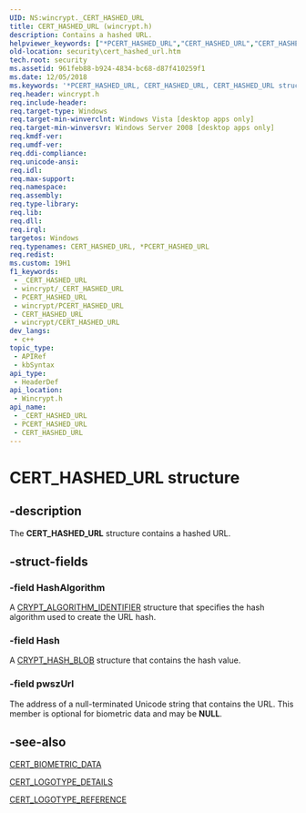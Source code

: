 ```yaml
---
UID: NS:wincrypt._CERT_HASHED_URL
title: CERT_HASHED_URL (wincrypt.h)
description: Contains a hashed URL.
helpviewer_keywords: ["*PCERT_HASHED_URL","CERT_HASHED_URL","CERT_HASHED_URL structure [Security]","PCERT_HASHED_URL","PCERT_HASHED_URL structure pointer [Security]","security.cert_hashed_url","wincrypt/CERT_HASHED_URL","wincrypt/PCERT_HASHED_URL"]
old-location: security\cert_hashed_url.htm
tech.root: security
ms.assetid: 961feb88-b924-4834-bc68-d87f410259f1
ms.date: 12/05/2018
ms.keywords: '*PCERT_HASHED_URL, CERT_HASHED_URL, CERT_HASHED_URL structure [Security], PCERT_HASHED_URL, PCERT_HASHED_URL structure pointer [Security], security.cert_hashed_url, wincrypt/CERT_HASHED_URL, wincrypt/PCERT_HASHED_URL'
req.header: wincrypt.h
req.include-header: 
req.target-type: Windows
req.target-min-winverclnt: Windows Vista [desktop apps only]
req.target-min-winversvr: Windows Server 2008 [desktop apps only]
req.kmdf-ver: 
req.umdf-ver: 
req.ddi-compliance: 
req.unicode-ansi: 
req.idl: 
req.max-support: 
req.namespace: 
req.assembly: 
req.type-library: 
req.lib: 
req.dll: 
req.irql: 
targetos: Windows
req.typenames: CERT_HASHED_URL, *PCERT_HASHED_URL
req.redist: 
ms.custom: 19H1
f1_keywords:
 - _CERT_HASHED_URL
 - wincrypt/_CERT_HASHED_URL
 - PCERT_HASHED_URL
 - wincrypt/PCERT_HASHED_URL
 - CERT_HASHED_URL
 - wincrypt/CERT_HASHED_URL
dev_langs:
 - c++
topic_type:
 - APIRef
 - kbSyntax
api_type:
 - HeaderDef
api_location:
 - Wincrypt.h
api_name:
 - _CERT_HASHED_URL
 - PCERT_HASHED_URL
 - CERT_HASHED_URL
---
```


# CERT_HASHED_URL structure


## -description

The <b>CERT_HASHED_URL</b> structure contains a hashed URL.

## -struct-fields

### -field HashAlgorithm

A <a href="/windows/desktop/api/wincrypt/ns-wincrypt-crypt_algorithm_identifier">CRYPT_ALGORITHM_IDENTIFIER</a> structure that specifies the hash algorithm used to create the URL hash.

### -field Hash

A <a href="/previous-versions/windows/desktop/legacy/aa381414(v=vs.85)">CRYPT_HASH_BLOB</a> structure that contains the hash value.

### -field pwszUrl

The address of a null-terminated Unicode string that contains the URL. This member is optional for biometric data and may be <b>NULL</b>.

## -see-also

<a href="/windows/desktop/api/wincrypt/ns-wincrypt-cert_biometric_data">CERT_BIOMETRIC_DATA</a>



<a href="/windows/desktop/api/wincrypt/ns-wincrypt-cert_logotype_details">CERT_LOGOTYPE_DETAILS</a>



<a href="/windows/desktop/api/wincrypt/ns-wincrypt-cert_logotype_reference">CERT_LOGOTYPE_REFERENCE</a>

